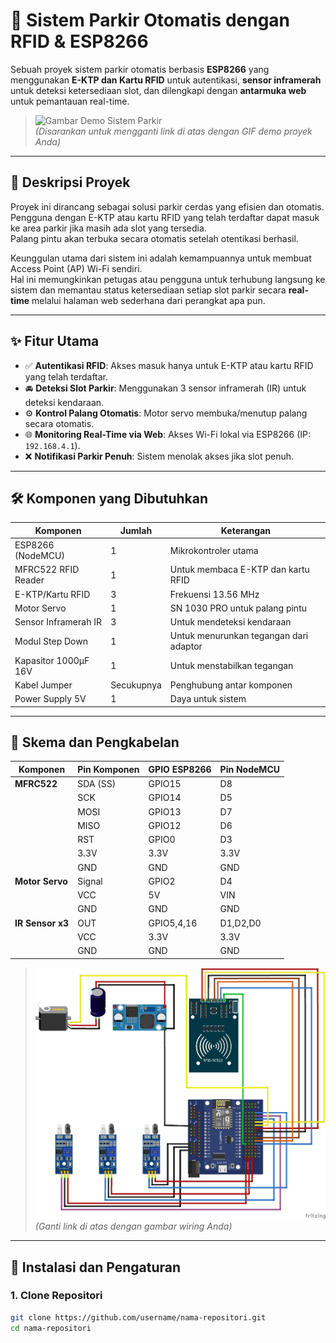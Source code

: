 # 🚗 Sistem Parkir Otomatis dengan RFID & ESP8266

Sebuah proyek sistem parkir otomatis berbasis **ESP8266** yang menggunakan **E-KTP dan Kartu RFID** untuk autentikasi, **sensor inframerah** untuk deteksi ketersediaan slot, dan dilengkapi dengan **antarmuka web** untuk pemantauan real-time.

> ![Gambar Demo Sistem Parkir](#)  
> *(Disarankan untuk mengganti link di atas dengan GIF demo proyek Anda)*

---

## 📜 Deskripsi Proyek

Proyek ini dirancang sebagai solusi parkir cerdas yang efisien dan otomatis.  
Pengguna dengan E-KTP atau kartu RFID yang telah terdaftar dapat masuk ke area parkir jika masih ada slot yang tersedia.  
Palang pintu akan terbuka secara otomatis setelah otentikasi berhasil.

Keunggulan utama dari sistem ini adalah kemampuannya untuk membuat Access Point (AP) Wi-Fi sendiri.  
Hal ini memungkinkan petugas atau pengguna untuk terhubung langsung ke sistem dan memantau status ketersediaan setiap slot parkir secara **real-time** melalui halaman web sederhana dari perangkat apa pun.

---

## ✨ Fitur Utama

- ✅ **Autentikasi RFID**: Akses masuk hanya untuk E-KTP atau kartu RFID yang telah terdaftar.
- 🚘 **Deteksi Slot Parkir**: Menggunakan 3 sensor inframerah (IR) untuk deteksi kendaraan.
- ⚙️ **Kontrol Palang Otomatis**: Motor servo membuka/menutup palang secara otomatis.
- 🌐 **Monitoring Real-Time via Web**: Akses Wi-Fi lokal via ESP8266 (IP: `192.168.4.1`).
- ❌ **Notifikasi Parkir Penuh**: Sistem menolak akses jika slot penuh.

---

## 🛠️ Komponen yang Dibutuhkan

| Komponen             | Jumlah | Keterangan                            |
|----------------------|--------|----------------------------------------|
| ESP8266 (NodeMCU)    | 1      | Mikrokontroler utama                  |
| MFRC522 RFID Reader  | 1      | Untuk membaca E-KTP dan kartu RFID    |
| E-KTP/Kartu RFID     | 3      | Frekuensi 13.56 MHz                   |
| Motor Servo          | 1      | SN 1030 PRO untuk palang pintu         |
| Sensor Inframerah IR | 3      | Untuk mendeteksi kendaraan            |
| Modul Step Down      | 1      | Untuk menurunkan tegangan dari adaptor|
| Kapasitor 1000µF 16V | 1      | Untuk menstabilkan tegangan|
| Kabel Jumper         | Secukupnya | Penghubung antar komponen          |
| Power Supply 5V      | 1      | Daya untuk sistem                     |

---

## 🔌 Skema dan Pengkabelan

| Komponen        | Pin Komponen | GPIO ESP8266 | Pin NodeMCU |
|-----------------|---------------|---------------|-------------|
| **MFRC522**     | SDA (SS)      | GPIO15        | D8          |
|                 | SCK           | GPIO14        | D5          |
|                 | MOSI          | GPIO13        | D7          |
|                 | MISO          | GPIO12        | D6          |
|                 | RST           | GPIO0         | D3          |
|                 | 3.3V          | 3.3V          | 3.3V        |
|                 | GND           | GND           | GND         |
| **Motor Servo** | Signal        | GPIO2         | D4          |
|                 | VCC           | 5V            | VIN         |
|                 | GND           | GND           | GND         |
| **IR Sensor x3**| OUT           | GPIO5,4,16    | D1,D2,D0     |
|                 | VCC           | 3.3V          | 3.3V        |
|                 | GND           | GND           | GND         |

> ![Gambar Skema Rangkaian](https://github.com/melkianuskilunressy/MELKIANUS-KILUNRESSY-ALDI-P-TAMBUNAL-PROJECT-AKHIR-STIKOM-AMBON/raw/main/rangkaian_bb.png)  
> *(Ganti link di atas dengan gambar wiring Anda)*

---

## 🚀 Instalasi dan Pengaturan

### 1. Clone Repositori

```bash
git clone https://github.com/username/nama-repositori.git
cd nama-repositori
